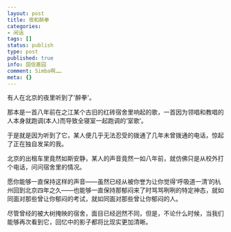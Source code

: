 ```yaml
---
layout: post
title: 夜和醉拳
categories:
- 闲话
tags: []
status: publish
type: post
published: true
info: 国信嘉园
comment: Simba啊……
meta: {}
---
```


有人在北京的夜里听到了'醉拳'。

那本是一首八年前在之江某个古旧的红砖宿舍里响起的歌，一首因为领唱和教唱的人本身就跑调(本人)而导致全寝室一起跑调的‘室歌’。

于是就是因为听到了它，某人便几乎无法忍受的拨通了几年未曾拨通的电话，惊起了正在独自发呆的我。

北京的出租车里竟然如斯安静，某人的声音竟然一如八年前，就仿佛只是从校外打个电话，问问宿舍里的情况。

愿你能够一直保持这样的声音——虽然已经从被你誉为让你觉得‘呼吸道一清’的杭州回到北京四年之久——也能够一直保持那郁闷来了时骂骂咧咧的特定神态，就如同面对那些曾让你郁闷的考试，就如同面对那些曾让你郁闷的人。

尽管曾经的被大树掩映的宿舍，面目已经迥然不同，但是，不论什么时候，当我们能够再次看到它，回忆中的影子都将比现实更加清晰。


